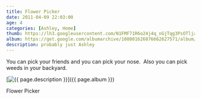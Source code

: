 ```yaml
---
title: Flower Picker
date: 2011-04-09 22:03:00
age: 4
categories: [Ashley, Home]
thumb: https://lh3.googleusercontent.com/N1FMF71R6o24j4q_nGjTqg3PsOTljaT2N4OZAffneQedFugjBB07bFWZZfA8LFCb1s0bYI2gSkf8i8fS6RwS6ZD29Ex6j4y05AL03sx9zXc=w293-h220
album: https://get.google.com/albumarchive/108001626876662627571/album/AF1QipN5ILBEAj8KfDilRpglMkK_4N_65ehJDcwRUeoI?authKey=CL7avba1x5qXdA
description: probably just Ashley
---
```

You can pick your friends and you can pick your nose.  Also you can pick weeds in your backyard.

[<img src="{{ page.thumb }}" alt="{{ page.description }}" class="wyseguys-album"/>]({{ page.album }})

Flower Picker